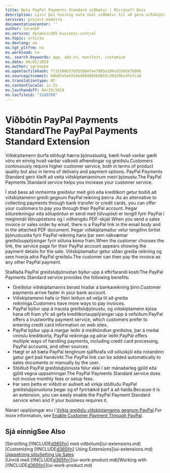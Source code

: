 ```yaml
---
title: Nota PayPal Payments Standard viðbætur | Microsoft Docs
description: Lýsir því hvernig nota skal viðbætur til að gera viðskiptamönnum kleift að framkvæma greiðslur með PayPal.
services: project-madeira
documentationcenter: ''
author: SorenGP
ms.service: dynamics365-business-central
ms.topic: article
ms.devlang: na
ms.tgt_pltfrm: na
ms.workload: na
ms. search.keywords: app, add-in, manifest, customize
ms.date: 04/01/2019
ms.author: sgroespe
ms.openlocfilehash: f715108b17d355084fee7983e106cd33dd476906
ms.sourcegitcommit: 60b87e5eb32bb408dd65b9855c29159b1dfbfca8
ms.translationtype: HT
ms.contentlocale: is-IS
ms.lasthandoff: 04/29/2019
ms.locfileid: "1249768"
---
```

# <a name="the-paypal-payments-standard-extension"></a><span data-ttu-id="54b9c-103">Viðbótin PayPal Payments Standard</span><span class="sxs-lookup"><span data-stu-id="54b9c-103">The PayPal Payments Standard Extension</span></span>
<span data-ttu-id="54b9c-104">Viðskiptamenn þurfa stöðugt hærra þjónustustig, bæði hvað varðar gæði vöru en einnig hvað varðar valkosti afhendingar og greiðslu.</span><span class="sxs-lookup"><span data-stu-id="54b9c-104">Customers continuously require higher customer service, both in terms of product quality but also in terms of delivery and payment options.</span></span> <span data-ttu-id="54b9c-105">PayPal Payments Standard gerir kleift að veita viðskiptamanninum meiri þjónustu.</span><span class="sxs-lookup"><span data-stu-id="54b9c-105">The PayPal Payments Standard service helps you increase your customer service.</span></span>

<span data-ttu-id="54b9c-106">Í stað þess að innheimta greiðslur með gíró eða kreditkort getur boðið að viðskiptamenn greiði gegnum PayPal reikning þeirra .</span><span class="sxs-lookup"><span data-stu-id="54b9c-106">As an alternative to collecting payments through bank transfer or credit cards, you can offer your customers to pay you through their PayPal account.</span></span> <span data-ttu-id="54b9c-107">Þegar sölureikningur eða sölupöntun er send með tölvupósti er tengill fyrir PayPal í meginmáli tölvupóstsins og í viðhengdu PDF-skjali.</span><span class="sxs-lookup"><span data-stu-id="54b9c-107">When you send a sales invoice or sales order by email, there is a PayPal link in the email body and in the attached PDF document.</span></span> <span data-ttu-id="54b9c-108">Þegar viðskiptamaður velur tengilinn birtist þjónustusíða fyrir PayPal reikning hans þar sem nákvæmar greiðsluupplýsingar fyrir söluna koma fram.</span><span class="sxs-lookup"><span data-stu-id="54b9c-108">When the customer chooses the link, the service page for their PayPal account appears showing the payment details for the sale.</span></span> <span data-ttu-id="54b9c-109">Viðskiptamaður getur síðan greiða reikning og sem hverja aðra PayPal greiðslu.</span><span class="sxs-lookup"><span data-stu-id="54b9c-109">The customer can then pay the invoice as any other PayPal payment.</span></span>

<span data-ttu-id="54b9c-110">Staðlaða PayPal greiðsluþjónustan býður upp á eftirfarandi kosti:</span><span class="sxs-lookup"><span data-stu-id="54b9c-110">The PayPal Payments Standard service provides the following benefits:</span></span>

* <span data-ttu-id="54b9c-111">Greiðslur viðskiptamanns berast hraðar á bankareikning þinn.</span><span class="sxs-lookup"><span data-stu-id="54b9c-111">Customer payments arrive faster in your bank account.</span></span>
* <span data-ttu-id="54b9c-112">Viðskiptamenn hafa úr fleiri leiðum að velja til að greiða reikninga.</span><span class="sxs-lookup"><span data-stu-id="54b9c-112">Customers have more ways to pay invoices.</span></span>
* <span data-ttu-id="54b9c-113">PayPal býður upp á trausta greiðsluþjónustu, og viðskiptamenn kjósa hana oft fram yfir að gefa kreditkortaupplýsingar upp á vefsíðum.</span><span class="sxs-lookup"><span data-stu-id="54b9c-113">PayPal offers a trustworthy payment service, which customers prefer to entering credit card information on web sites.</span></span>
* <span data-ttu-id="54b9c-114">PayPal býður upp á margar leiðir á meðhöndlun greiðslna, þar á meðal vinnslu kreditkorta, PayPal reikninga og aðrar leiðir.</span><span class="sxs-lookup"><span data-stu-id="54b9c-114">PayPal offers multiple ways of handling payments, including credit card processing, PayPal accounts, and other sources.</span></span>
* <span data-ttu-id="54b9c-115">Hægt er að bæta PayPal tenglinum sjálfkrafa við söluskjöl eða notandinn getur gert það handvirkt.</span><span class="sxs-lookup"><span data-stu-id="54b9c-115">The PayPal link can be added automatically to sales documents or manually by the user.</span></span>
* <span data-ttu-id="54b9c-116">Stöðluð PayPal greiðsluþjónusta felur ekki í sér mánaðarleg gjöld eða gjöld vegna uppsetningar.</span><span class="sxs-lookup"><span data-stu-id="54b9c-116">The PayPal Payments Standard service does not involve monthly fees or setup fees.</span></span>
* <span data-ttu-id="54b9c-117">Þar sem þetta er viðbót er auðvelt að virkja stöðluðu PayPal greiðsluþjónustuna þegar og ef fyrirtækið þarf á að halda.</span><span class="sxs-lookup"><span data-stu-id="54b9c-117">Because it is an extension, you can easily enable the PayPal Payment Standard service when and if your business requires it.</span></span>  

<span data-ttu-id="54b9c-118">Nánari upplýsingar eru í [Virkja greiðslu viðskiptamanns gegnum PayPal](sales-how-enable-payment-service-extensions.md).</span><span class="sxs-lookup"><span data-stu-id="54b9c-118">For more information, see [Enable Customer Payment Through PayPal](sales-how-enable-payment-service-extensions.md).</span></span>

## <a name="see-also"></a><span data-ttu-id="54b9c-119">Sjá einnig</span><span class="sxs-lookup"><span data-stu-id="54b9c-119">See Also</span></span>
<span data-ttu-id="54b9c-120">[Sérstilling [!INCLUDE[d365fin](includes/d365fin_md.md)] með viðbótum](ui-extensions.md)</span><span class="sxs-lookup"><span data-stu-id="54b9c-120">[Customizing [!INCLUDE[d365fin](includes/d365fin_md.md)] Using Extensions](ui-extensions.md)</span></span>  
[<span data-ttu-id="54b9c-121">Uppsetning sölu</span><span class="sxs-lookup"><span data-stu-id="54b9c-121">Setting Up Sales</span></span>](sales-setup-sales.md)  
<span data-ttu-id="54b9c-122">[Unnið með [!INCLUDE[d365fin](includes/d365fin_md.md)]](ui-work-product.md)</span><span class="sxs-lookup"><span data-stu-id="54b9c-122">[Working with [!INCLUDE[d365fin](includes/d365fin_md.md)]](ui-work-product.md)</span></span>
